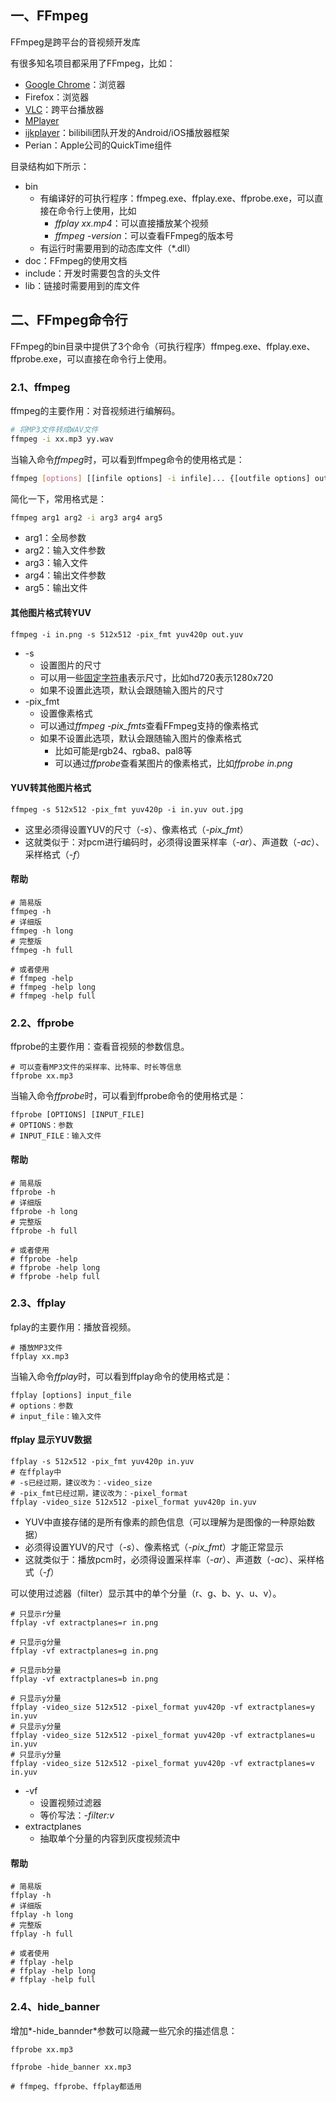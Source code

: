 ## 一、FFmpeg

FFmpeg是跨平台的音视频开发库

有很多知名项目都采用了FFmpeg，比如：

- [Google Chrome](https://www.chromium.org/audio-video)：浏览器
- Firefox：浏览器
- [VLC](https://www.videolan.org/)：跨平台播放器
- [MPlayer](http://www.mplayerhq.hu/)
- [ijkplayer](https://github.com/bilibili/ijkplayer)：bilibili团队开发的Android/iOS播放器框架
- Perian：Apple公司的QuickTime组件

目录结构如下所示：

- bin
  - 有编译好的可执行程序：ffmpeg.exe、ffplay.exe、ffprobe.exe，可以直接在命令行上使用，比如
    - *ffplay xx.mp4*：可以直接播放某个视频
    - *ffmpeg -version*：可以查看FFmpeg的版本号
  - 有运行时需要用到的动态库文件（*.dll）
- doc：FFmpeg的使用文档
- include：开发时需要包含的头文件
- lib：链接时需要用到的库文件

## 二、FFmpeg命令行

FFmpeg的bin目录中提供了3个命令（可执行程序）ffmpeg.exe、ffplay.exe、ffprobe.exe，可以直接在命令行上使用。

### 2.1、ffmpeg

ffmpeg的主要作用：对音视频进行编解码。

```sh
# 将MP3文件转成WAV文件
ffmpeg -i xx.mp3 yy.wav
```

当输入命令*ffmpeg*时，可以看到ffmpeg命令的使用格式是：

```sh
ffmpeg [options] [[infile options] -i infile]... {[outfile options] outfile}...
```

简化一下，常用格式是：

```sh
ffmpeg arg1 arg2 -i arg3 arg4 arg5
```

- arg1：全局参数
- arg2：输入文件参数
- arg3：输入文件
- arg4：输出文件参数
- arg5：输出文件

#### 其他图片格式转YUV

```
ffmpeg -i in.png -s 512x512 -pix_fmt yuv420p out.yuv
```

- -s
  - 设置图片的尺寸
  - 可以用一些[固定字符串](https://ffmpeg.org/ffmpeg-all.html#Video-size)表示尺寸，比如hd720表示1280x720
  - 如果不设置此选项，默认会跟随输入图片的尺寸
- -pix_fmt
  - 设置像素格式
  - 可以通过*ffmpeg -pix_fmts*查看FFmpeg支持的像素格式
  - 如果不设置此选项，默认会跟随输入图片的像素格式
    - 比如可能是rgb24、rgba8、pal8等
    - 可以通过*ffprobe*查看某图片的像素格式，比如*ffprobe in.png*

#### YUV转其他图片格式

```
ffmpeg -s 512x512 -pix_fmt yuv420p -i in.yuv out.jpg
```

- 这里必须得设置YUV的尺寸（*-s*）、像素格式（*-pix_fmt*）
- 这就类似于：对pcm进行编码时，必须得设置采样率（*-ar*）、声道数（*-ac*）、采样格式（*-f*）

#### 帮助

```shell
# 简易版
ffmpeg -h
# 详细版
ffmpeg -h long
# 完整版
ffmpeg -h full
 
# 或者使用
# ffmpeg -help
# ffmpeg -help long
# ffmpeg -help full
```

### 2.2、ffprobe

ffprobe的主要作用：查看音视频的参数信息。

```
# 可以查看MP3文件的采样率、比特率、时长等信息
ffprobe xx.mp3
```

当输入命令*ffprobe*时，可以看到ffprobe命令的使用格式是：

```
ffprobe [OPTIONS] [INPUT_FILE]
# OPTIONS：参数
# INPUT_FILE：输入文件
```

#### 帮助

```
# 简易版
ffprobe -h
# 详细版
ffprobe -h long
# 完整版
ffprobe -h full
 
# 或者使用
# ffprobe -help
# ffprobe -help long
# ffprobe -help full
```

### 2.3、ffplay

fplay的主要作用：播放音视频。

```shell
# 播放MP3文件
ffplay xx.mp3
```

当输入命令*ffplay*时，可以看到ffplay命令的使用格式是：

```shell
ffplay [options] input_file
# options：参数
# input_file：输入文件
```

#### ffplay 显示YUV数据

```
ffplay -s 512x512 -pix_fmt yuv420p in.yuv
# 在ffplay中
# -s已经过期，建议改为：-video_size
# -pix_fmt已经过期，建议改为：-pixel_format
ffplay -video_size 512x512 -pixel_format yuv420p in.yuv
```

- YUV中直接存储的是所有像素的颜色信息（可以理解为是图像的一种原始数据）
- 必须得设置YUV的尺寸（*-s*）、像素格式（*-pix_fmt*）才能正常显示
- 这就类似于：播放pcm时，必须得设置采样率（*-ar*）、声道数（*-ac*）、采样格式（*-f*）

可以使用过滤器（filter）显示其中的单个分量（r、g、b、y、u、v）。

```
# 只显示r分量
ffplay -vf extractplanes=r in.png
 
# 只显示g分量
ffplay -vf extractplanes=g in.png
 
# 只显示b分量
ffplay -vf extractplanes=b in.png
 
# 只显示y分量
ffplay -video_size 512x512 -pixel_format yuv420p -vf extractplanes=y in.yuv
# 只显示y分量
ffplay -video_size 512x512 -pixel_format yuv420p -vf extractplanes=u in.yuv
# 只显示y分量
ffplay -video_size 512x512 -pixel_format yuv420p -vf extractplanes=v in.yuv
```

- -vf
  - 设置视频过滤器
  - 等价写法：*-filter:v*
- extractplanes
  - 抽取单个分量的内容到灰度视频流中

#### 帮助

```
# 简易版
ffplay -h
# 详细版
ffplay -h long
# 完整版
ffplay -h full
 
# 或者使用
# ffplay -help
# ffplay -help long
# ffplay -help full
```

### 2.4、hide_banner

增加*-hide_bannder*参数可以隐藏一些冗余的描述信息：

```
ffprobe xx.mp3
 
ffprobe -hide_banner xx.mp3
 
# ffmpeg、ffprobe、ffplay都适用
```

